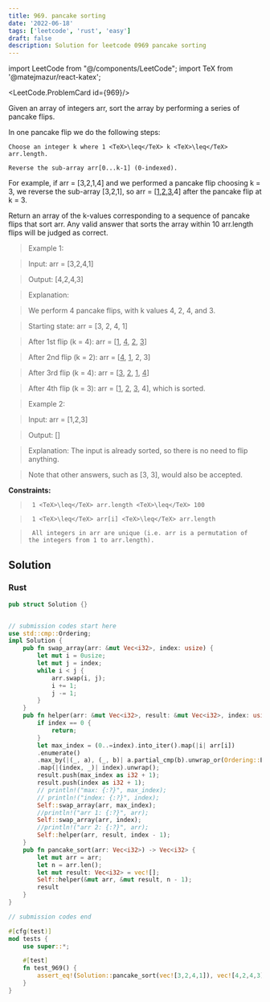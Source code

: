 ```yaml
---
title: 969. pancake sorting
date: '2022-06-18'
tags: ['leetcode', 'rust', 'easy']
draft: false
description: Solution for leetcode 0969 pancake sorting
---
```

import LeetCode from "@/components/LeetCode";
import TeX from '@matejmazur/react-katex';

<LeetCode.ProblemCard id={969}/>
 

  Given an array of integers arr, sort the array by performing a series of pancake flips.

  In one pancake flip we do the following steps:

  

  	Choose an integer k where 1 <TeX>\leq</TeX> k <TeX>\leq</TeX> arr.length.

  	Reverse the sub-array arr[0...k-1] (0-indexed).

  

  For example, if arr <TeX>=</TeX> [3,2,1,4] and we performed a pancake flip choosing k <TeX>=</TeX> 3, we reverse the sub-array [3,2,1], so arr <TeX>=</TeX> [<u>1</u>,<u>2</u>,<u>3</u>,4] after the pancake flip at k <TeX>=</TeX> 3.

  Return an array of the k-values corresponding to a sequence of pancake flips that sort arr. Any valid answer that sorts the array within 10  arr.length flips will be judged as correct.

   

 >   Example 1:

  

 >   Input: arr <TeX>=</TeX> [3,2,4,1]

 >   Output: [4,2,4,3]

 >   Explanation: 

 >   We perform 4 pancake flips, with k values 4, 2, 4, and 3.

 >   Starting state: arr <TeX>=</TeX> [3, 2, 4, 1]

 >   After 1st flip (k <TeX>=</TeX> 4): arr <TeX>=</TeX> [<u>1</u>, <u>4</u>, <u>2</u>, <u>3</u>]

 >   After 2nd flip (k <TeX>=</TeX> 2): arr <TeX>=</TeX> [<u>4</u>, <u>1</u>, 2, 3]

 >   After 3rd flip (k <TeX>=</TeX> 4): arr <TeX>=</TeX> [<u>3</u>, <u>2</u>, <u>1</u>, <u>4</u>]

 >   After 4th flip (k <TeX>=</TeX> 3): arr <TeX>=</TeX> [<u>1</u>, <u>2</u>, <u>3</u>, 4], which is sorted.

  

 >   Example 2:

  

 >   Input: arr <TeX>=</TeX> [1,2,3]

 >   Output: []

 >   Explanation: The input is already sorted, so there is no need to flip anything.

 >   Note that other answers, such as [3, 3], would also be accepted.

  

   

  **Constraints:**

  

 >   	1 <TeX>\leq</TeX> arr.length <TeX>\leq</TeX> 100

 >   	1 <TeX>\leq</TeX> arr[i] <TeX>\leq</TeX> arr.length

 >   	All integers in arr are unique (i.e. arr is a permutation of the integers from 1 to arr.length).


## Solution
### Rust
```rust
pub struct Solution {}


// submission codes start here
use std::cmp::Ordering;
impl Solution {
    pub fn swap_array(arr: &mut Vec<i32>, index: usize) {
        let mut i = 0usize;
        let mut j = index;
        while i < j {
            arr.swap(i, j);
            i += 1;
            j -= 1;
        }
    }
    pub fn helper(arr: &mut Vec<i32>, result: &mut Vec<i32>, index: usize) {
        if index == 0 {
            return;
        }
        let max_index = (0..=index).into_iter().map(|i| arr[i])
        .enumerate()
        .max_by(|(_, a), (_, b)| a.partial_cmp(b).unwrap_or(Ordering::Equal))
        .map(|(index, _)| index).unwrap();
        result.push(max_index as i32 + 1);
        result.push(index as i32 + 1);
        // println!("max: {:?}", max_index);
        // println!("index: {:?}", index);
        Self::swap_array(arr, max_index);
        //println!("arr 1: {:?}", arr);
        Self::swap_array(arr, index);
        //println!("arr 2: {:?}", arr);
        Self::helper(arr, result, index - 1);
    }
    pub fn pancake_sort(arr: Vec<i32>) -> Vec<i32> {
        let mut arr = arr;
        let n = arr.len();
        let mut result: Vec<i32> = vec![];
        Self::helper(&mut arr, &mut result, n - 1);
        result
    }
}

// submission codes end

#[cfg(test)]
mod tests {
    use super::*;

    #[test]
    fn test_969() {
        assert_eq!(Solution::pancake_sort(vec![3,2,4,1]), vec![4,2,4,3]);
    }
}

```
